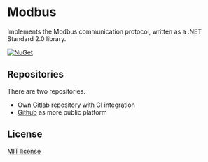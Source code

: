 # Modbus

Implements the Modbus communication protocol, written as a .NET Standard 2.0 library.

[![NuGet](https://img.shields.io/nuget/v/AMWD.Modbus.Tcp.svg?style=flat-square)](https://www.nuget.org/packages/AMWD.Modbus.Tcp)

## Repositories

There are two repositories.

- Own [Gitlab](https://git.am-wd.de/AM.WD/Modbus) repository with CI integration
- [Github](https://github.com/AndreasAmMueller/Modbus) as more public platform

## License

[MIT license](https://github.com/AndreasAmMueller/Modbus/blob/master/LICENSE.txt)